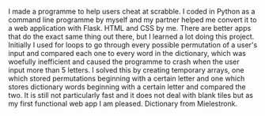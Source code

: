 I made a programme to help users cheat at scrabble. I coded in Python as a command line programme by myself and my partner helped me convert it to a web application with Flask. HTML and CSS by me. There are better apps that do the exact same thing out there, but I learned a lot doing this project.
Initially I used for loops to go through every possible permutation of a user's input and compared each one to every word in the dictionary, which was woefully inefficient and caused the programme to crash when the user input more than 5 letters. I solved this by creating temporary arrays,
one which stored permutations beginning with a certain letter and one which stores dictionary words beginning with a certain letter and compared the two. It is still not particularly fast and it does not deal with blank tiles but as my first functional web app I am pleased. Dictionary from Mielestronk.